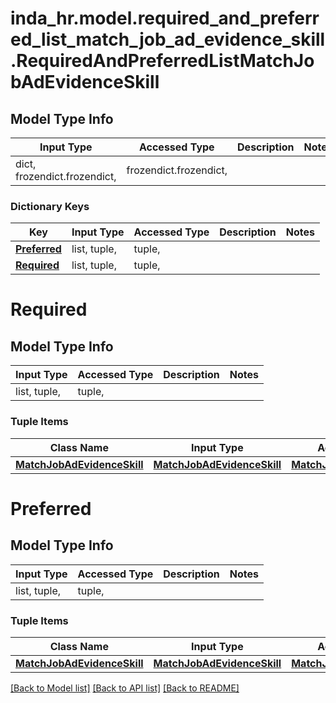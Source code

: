 # inda_hr.model.required_and_preferred_list_match_job_ad_evidence_skill.RequiredAndPreferredListMatchJobAdEvidenceSkill

## Model Type Info
Input Type | Accessed Type | Description | Notes
------------ | ------------- | ------------- | -------------
dict, frozendict.frozendict,  | frozendict.frozendict,  |  | 

### Dictionary Keys
Key | Input Type | Accessed Type | Description | Notes
------------ | ------------- | ------------- | ------------- | -------------
**[Preferred](#Preferred)** | list, tuple,  | tuple,  |  | 
**[Required](#Required)** | list, tuple,  | tuple,  |  | 

# Required

## Model Type Info
Input Type | Accessed Type | Description | Notes
------------ | ------------- | ------------- | -------------
list, tuple,  | tuple,  |  | 

### Tuple Items
Class Name | Input Type | Accessed Type | Description | Notes
------------- | ------------- | ------------- | ------------- | -------------
[**MatchJobAdEvidenceSkill**](MatchJobAdEvidenceSkill.md) | [**MatchJobAdEvidenceSkill**](MatchJobAdEvidenceSkill.md) | [**MatchJobAdEvidenceSkill**](MatchJobAdEvidenceSkill.md) |  | 

# Preferred

## Model Type Info
Input Type | Accessed Type | Description | Notes
------------ | ------------- | ------------- | -------------
list, tuple,  | tuple,  |  | 

### Tuple Items
Class Name | Input Type | Accessed Type | Description | Notes
------------- | ------------- | ------------- | ------------- | -------------
[**MatchJobAdEvidenceSkill**](MatchJobAdEvidenceSkill.md) | [**MatchJobAdEvidenceSkill**](MatchJobAdEvidenceSkill.md) | [**MatchJobAdEvidenceSkill**](MatchJobAdEvidenceSkill.md) |  | 

[[Back to Model list]](../../README.md#documentation-for-models) [[Back to API list]](../../README.md#documentation-for-api-endpoints) [[Back to README]](../../README.md)

